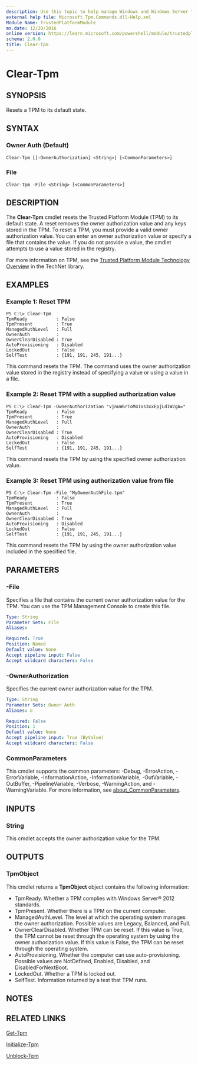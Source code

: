 ```yaml
---
description: Use this topic to help manage Windows and Windows Server technologies with Windows PowerShell.
external help file: Microsoft.Tpm.Commands.dll-Help.xml
Module Name: TrustedPlatformModule
ms.date: 12/20/2016
online version: https://learn.microsoft.com/powershell/module/trustedplatformmodule/clear-tpm?view=windowsserver2016-ps&wt.mc_id=ps-gethelp
schema: 2.0.0
title: Clear-Tpm
---
```


# Clear-Tpm

## SYNOPSIS
Resets a TPM to its default state.

## SYNTAX

### Owner Auth (Default)
```
Clear-Tpm [[-OwnerAuthorization] <String>] [<CommonParameters>]
```

### File
```
Clear-Tpm -File <String> [<CommonParameters>]
```

## DESCRIPTION
The **Clear-Tpm** cmdlet resets the Trusted Platform Module (TPM) to its default state.
A reset removes the owner authorization value and any keys stored in the TPM.
To reset a TPM, you must provide a valid owner authorization value.
You can enter an owner authorization value or specify a file that contains the value.
If you do not provide a value, the cmdlet attempts to use a value stored in the registry.

For more information on TPM, see the [Trusted Platform Module Technology Overview](https://technet.microsoft.com/en-us/library/jj131725.aspx) in the TechNet library.

## EXAMPLES

### Example 1: Reset TPM
```
PS C:\> Clear-Tpm
TpmReady           : False
TpmPresent         : True
ManagedAuthLevel   : Full
OwnerAuth          :
OwnerClearDisabled : True
AutoProvisioning   : Disabled
LockedOut          : False
SelfTest           : {191, 191, 245, 191...}
```

This command resets the TPM.
The command uses the owner authorization value stored in the registry instead of specifying a value or using a value in a file.

### Example 2: Reset TPM with a supplied authorization value
```
PS C:\> Clear-Tpm -OwnerAuthorization "vjnuW6rToM41os3xxEpjLdIW2gA="
TpmReady           : False
TpmPresent         : True
ManagedAuthLevel   : Full
OwnerAuth          :
OwnerClearDisabled : True
AutoProvisioning   : Disabled
LockedOut          : False
SelfTest           : {191, 191, 245, 191...}
```

This command resets the TPM by using the specified owner authorization value.

### Example 3: Reset TPM using authorization value from file
```
PS C:\> Clear-Tpm -File "MyOwnerAuthFile.tpm"
TpmReady           : False
TpmPresent         : True
ManagedAuthLevel   : Full
OwnerAuth          :
OwnerClearDisabled : True
AutoProvisioning   : Disabled
LockedOut          : False
SelfTest           : {191, 191, 245, 191...}
```

This command resets the TPM by using the owner authorization value included in the specified file.

## PARAMETERS

### -File
Specifies a file that contains the current owner authorization value for the TPM. 
You can use the TPM Management Console to create this file.

```yaml
Type: String
Parameter Sets: File
Aliases: 

Required: True
Position: Named
Default value: None
Accept pipeline input: False
Accept wildcard characters: False
```

### -OwnerAuthorization
Specifies the current owner authorization value for the TPM.

```yaml
Type: String
Parameter Sets: Owner Auth
Aliases: o

Required: False
Position: 1
Default value: None
Accept pipeline input: True (ByValue)
Accept wildcard characters: False
```

### CommonParameters
This cmdlet supports the common parameters: -Debug, -ErrorAction, -ErrorVariable, -InformationAction, -InformationVariable, -OutVariable, -OutBuffer, -PipelineVariable, -Verbose, -WarningAction, and -WarningVariable. For more information, see [about_CommonParameters](https://go.microsoft.com/fwlink/?LinkID=113216).

## INPUTS

### String
This cmdlet accepts the owner authorization value for the TPM.

## OUTPUTS

### TpmObject
This cmdlet returns a **TpmObject** object contains the following information:

- TpmReady. Whether a TPM complies with Windows Server® 2012 standards.
- TpmPresent. Whether there is a TPM on the current computer.
- ManagedAuthLevel. The level at which the operating system manages the owner authorization. Possible values are Legacy, Balanced, and Full.
- OwnerClearDisabled. Whether TPM can be reset. If this value is True, the TPM cannot be reset through the operating system by using the owner authorization value. If this value is False, the TPM can be reset through the operating system. 
- AutoProvisioning. Whether the computer can use auto-provisioning. Possible values are NotDefined, Enabled, Disabled, and DisabledForNextBoot.
- LockedOut. Whether a TPM is locked out.
- SelfTest. Information returned by a test that TPM runs.

## NOTES

## RELATED LINKS

[Get-Tpm](./Get-Tpm.md)

[Initialize-Tpm](./Initialize-Tpm.md)

[Unblock-Tpm](./Unblock-Tpm.md)

